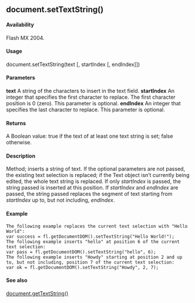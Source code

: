 ## document.setTextString()

#### Availability

Flash MX 2004.

#### Usage

document.setTextString(text \[, startIndex \[, endIndex\]\])

#### Parameters

**text** A string of the characters to insert in the text field.
**startIndex** An integer that specifies the first character to replace. The first character position is 0 (zero). This parameter is optional.
**endIndex** An integer that specifies the last character to replace. This parameter is optional.

#### Returns

A Boolean value: true if the text of at least one text string is set; false otherwise.

#### Description

Method; inserts a string of text. If the optional parameters are not passed, the existing text selection is replaced; if the Text object isn’t currently being edited, the whole text string is replaced. If only *startIndex* is passed, the string passed is inserted at this position. If *startIndex* and *endIndex* are passed, the string passed replaces the segment of text starting from *startIndex* up to, but not including, *endIndex*.

#### Example

```
The following example replaces the current text selection with "Hello World":
var success = fl.getDocumentDOM().setTextString("Hello World!");
The following example inserts "hello" at position 6 of the current text selection:
var pass = fl.getDocumentDOM().setTextString("hello", 6);
The following example inserts "Howdy" starting at position 2 and up to, but not including, position 7 of the current text selection:
var ok = fl.getDocumentDOM().setTextString("Howdy", 2, 7);

```
#### See also

[document.getTextString()](#_bookmark216)
